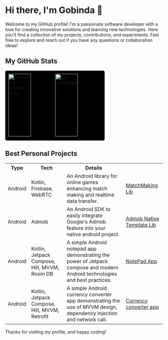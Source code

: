# Hi there, I'm Gobinda 👋

Welcome to my GitHub profile! I'm a passionate software developer with a love for creating innovative solutions and learning new technologies. Here you'll find a collection of my projects, contributions, and experiments. Feel free to explore and reach out if you have any questions or collaboration ideas!

## My GitHub Stats

<div style="display: flex; justify-content: space-between;">
  <div style="background-color: black; padding: 10px; border-radius: 5px;">
    <img src="https://github-readme-stats.vercel.app/api?username=gobinda1547&show_icons=true&theme=radical" alt="Gobinda's GitHub stats" style="width: 49%; height: 200px;" />
    <img src="https://github-readme-stats.vercel.app/api/top-langs/?username=gobinda1547&layout=compact&theme=radical" alt="Top Languages" style="width: 49%; height: 200px;" />
  </div>
</div>

## Best Personal Projects

<table style="width: 100%;">
  <tr>
    <th>Type</th>
    <th>Tech</th>
    <th>Details</th>
  </tr>
  <tr>
    <td>Android</td>
    <td>Kotlin, Firebase, WebRTC</td>
    <td>An Android library for online games enhancing match making and realtime data transfer.</td>
    <td><a href="https://github.com/gobinda1547/MatchMakingTest">MatchMaking Lib</a></td>
  </tr>
  <tr>
    <td>Android</td>
    <td>Admob</td>
    <td>An Android SDK to easily integrate Google's Admob feature into your native android project.</td>
    <td><a href="https://github.com/gobinda1547/AdmobNativeTemplate">Admob Native Template Lib</a></td>
  </tr>
  <tr>
    <td>Android</td>
    <td>Kotlin, Jetpack Compose, Hilt, MVVM, Room DB</td>
    <td>A simple Android notepad app demonstrating the power of Jetpack compose and modern Android technologies and best practices.</td>
    <td><a href="https://github.com/gobinda1547/Notepad-Android-App">NotePad App</a></td>
  </tr>
  <tr>
    <td>Android</td>
    <td>Kotlin, Jetpack Compose, Hilt, MVVM, Retrofit</td>
    <td>A simple Android currency converter app demonstrating the use of MVVM design, dependency injection and network call.</td>
    <td><a href="https://github.com/gobinda1547/Currency-Converter-Android-App">Currency converter app</a></td>
  </tr>
</table>

Thanks for visiting my profile, and happy coding!
